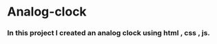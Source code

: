 # Analog-clock
<div><h3>In this project I created an analog clock using html , css , js. </div></h3>
